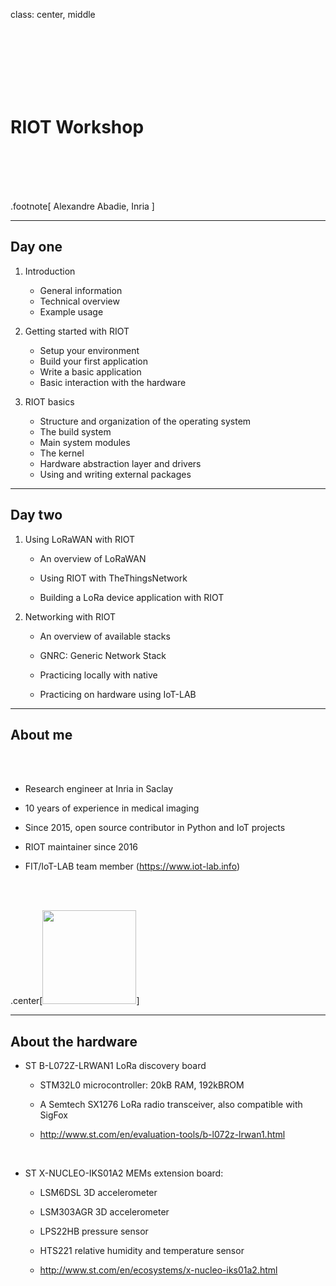 class: center, middle

<br/><br/><br/><br/><br/><br/>

# RIOT Workshop

<br/><br/><br/><br/>

.footnote[
Alexandre Abadie, Inria
]

---

## Day one

1. Introduction

    - General information
    - Technical overview
    - Example usage

2. Getting started with RIOT

    - Setup your environment
    - Build your first application
    - Write a basic application
    - Basic interaction with the hardware

3. RIOT basics

    - Structure and organization of the operating system
    - The build system
    - Main system modules
    - The kernel
    - Hardware abstraction layer and drivers
    - Using and writing external packages

---

## Day two

1. Using LoRaWAN with RIOT

    - An overview of LoRaWAN

    - Using RIOT with TheThingsNetwork

    - Building a LoRa device application with RIOT

2. Networking with RIOT

    - An overview of available stacks

    - GNRC: Generic Network Stack

    - Practicing locally with native

    - Practicing on hardware using IoT-LAB

---

## About me

<br/><br/>

- Research engineer at Inria in Saclay

- 10 years of experience in medical imaging

- Since 2015, open source contributor in Python and IoT projects

- RIOT maintainer since 2016

- FIT/IoT-LAB team member (https://www.iot-lab.info)

<br/><br/>

.center[<img src="images/inria_logo.png" alt="" style="width:150px;">]

---

## About the hardware

- ST B-L072Z-LRWAN1 LoRa discovery board

  - STM32L0 microcontroller: 20kB RAM, 192kBROM

  - A Semtech SX1276 LoRa radio transceiver, also compatible with SigFox

  - http://www.st.com/en/evaluation-tools/b-l072z-lrwan1.html

  <br>

- ST X-NUCLEO-IKS01A2 MEMs extension board:

  - LSM6DSL 3D accelerometer

  - LSM303AGR 3D accelerometer

  - LPS22HB pressure sensor

  - HTS221 relative humidity and temperature sensor

  - http://www.st.com/en/ecosystems/x-nucleo-iks01a2.html
